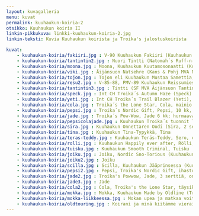 ```yaml
---
layout: kuvagalleria
menu: kuvat
permalink: kuuhaukun-koiria-2
otsikko: Kuuhaukun koiria II
linkin-pikkukuva: linkki-kuuhaukun-koiria-2.jpg
linkin-teksti: Kuvia Kuuhaukun koirista ja Troika's jalostuskoirista

kuvat:
    - kuuhaukun-koiria/fakiiri.jpg : V-90 Kuuhaukun Fakiiri (Kuuhaukun Florestan x SF & S MVA, PMV-86 Roady Ratiritiralla)
    - kuuhaukun-koiria/tantintin2.jpg : Nuori Tintti (Natomah´s Ruff-n-Reddi x SF & S MVA,v-74 Äijänsuon Tanake)
    - kuuhaukun-koiria/moona.jpg : Moona, Kuuhaukun Kuutamosonaatti (Kuuhaukun Mustaa Samettia x Kuuhaukun Ludmilan Hymy) pentuna
    - kuuhaukun-koiria/viki.jpg : Äijänsuon Natsehre (Kans & Pohj MVA Norrstarr´s Baanchi x Ahtojään Ailak)
    - kuuhaukun-koiria/tojon.jpg : Tojon eli Kuuhaukun Mustaa Samettia, 3 serttiä (Siberkirk´s Ancient Times Hero x Kuuhaukun Erämaan Enkeli, 3 serttiä)
    - kuuhaukun-koiria/resu2.jpg : V-85-88, PMV-89 Kuuhaukun Reissumies, 5 serttiä (Äijänsuon Natsehre X SF & S MVA, PMV-86 Roady Ratiritiralla)
    - kuuhaukun-koiria/tantintin3.jpg : Tintti (SF MVA Äijänsuon Tantintin) - pieni jääkarhu
    - kuuhaukun-koiria/speck.jpg : Int CH Troika´s Autumn Haze (Speck) vanhana herrana
    - kuuhaukun-koiria/yeti.jpg : Int CH Troika´s Trail Blazer (Yeti), toinen kuuluisan Troika´s old line®kennelin omista jalostusuroksista
    - kuuhaukun-koiria/cola.jpg : Troika´s the Lone Star, Cola, mainio työkoira, joka jo vuoden ikäisenä johti parissa 10 koiran valjakkoa
    - kuuhaukun-koiria/pepsi.jpg : Troika´s Nordic Gift, Pepsi, 10 kk, ihastuttava lahja Troika´s kennelistä
    - kuuhaukun-koiria/jade.jpg : Troika´s Pow-Wow, Jade 6 kk; hurmaava nuorimies
    - kuuhaukun-koiria/pepsicolajade.jpg : Kuuhaukun Troika´s tuonnit Troika´s Nordic Gift (Pepsi), the Lone Star (Cola) ja Pow-Wow (Jade), tottelevaiset ja innokkaat työkoirat
    - kuuhaukun-koiria/sira.jpg : Kuuhaukun Onnettaren Oodi (Sira, 2 serttiä) on suorittanut yhtenä Suomen 3 siperianhuskysta vaativan palveluskoirien BH-kokeen ja harrastaa lisäksi agilitya ja on pelastuskoira
    - kuuhaukun-koiria/tina.jpg : Kuuhaukun Tina-Typykkä, Tina
    - kuuhaukun-koiria/teras-teddy.jpg : Kuuhaukun Teräs-Teddy, Sero, on yksi Kuuhaukun kennelin pitkälinjaisen jalostustyön helmiä
    - kuuhaukun-koiria/rolli.jpg : Kuuhaukun Happily ever after, Rölli, Troika ja Kuuhaukun kennelin yhteistyön upea tulos
    - kuuhaukun-koiria/tuisku.jpg : Kuuhaukun Smooth Criminal, Tuisku
    - kuuhaukun-koiria/joiku.jpg : Joiku, Nordic Sno-Torious (Kuuhaukun Ikuinen Rakkaus x Troika's  Frozen Assets), yksi Troika ja Kuuhaukun kennelin yhteistyön hedelmistä
    - kuuhaukun-koiria/joiku2.jpg : Joiku
    - kuuhaukun-koiria/scilla.jpg : Scilla, Kuuhaukun Jääprinsessa (Kuuhaukun Ikuinen Rakkaus x v-00-01 Kuuhaukun Luminan Uni), Scillalla on, eräässä kytkennössä, vain 11 sukupolvea Kreevankaan, Siperian tuontiin 1930-luvulta
    - kuuhaukun-koiria/pepsi2.jpg : Pepsi, Troika's Nordic Gift, ihastuttava lahja Carol Dixonilta kun hän vieraili Kuuhaukun kennelissä
    - kuuhaukun-koiria/jade2.jpg : Troika's Powwow, Jade, 3 serttiä, on yksi parhaista
    - kuuhaukun-koiria/jade3.jpg : Jade
    - kuuhaukun-koiria/cola2.jpg : Cola, Troika's the Lone Star, täysikasvuisena; Cola oli erinomainen johtaja, jolla ei ollut lainkaan aggressiivista käytöstä muita uroksia kohtaan. Ihanteellinen työskentelijä valjakossa!
    - kuuhaukun-koiria/mokka.jpg : Mokka, Kuuhaukun Made by Oldline (Troika's the Lone Star x v-00-01 Kuuhaukun Luminan Uni), tummanpunainen kaunotar
    - kuuhaukun-koiria/mokka-liikkeessa.jpg : Mokan upea ja matkaa voittava ravi
    - kuuhaukun-koiria/oldtouring.jpg : Koirani ja minä kiitämme vierailustanne sivuillamme!
---
```

